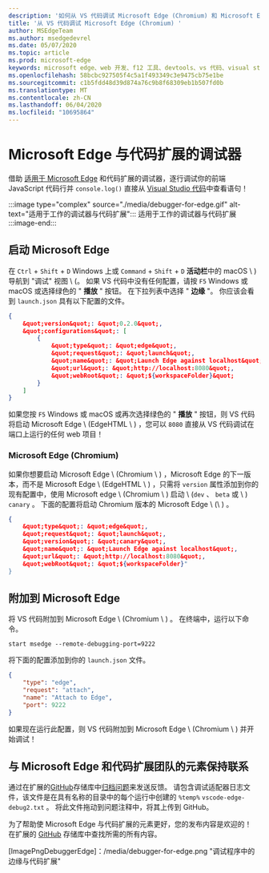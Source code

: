 ```yaml
---
description: '如何从 VS 代码调试 Microsoft Edge (Chromium) 和 Microsoft Edge (EdgeHTML) '
title: '从 VS 代码调试 Microsoft Edge (Chromium) '
author: MSEdgeTeam
ms.author: msedgedevrel
ms.date: 05/07/2020
ms.topic: article
ms.prod: microsoft-edge
keywords: microsoft edge、web 开发、f12 工具、devtools、vs 代码、visual studio 代码、调试器
ms.openlocfilehash: 58bcbc927505f4c5a1f493349c3e9475cb75e1be
ms.sourcegitcommit: c1b5fdd48d39d874a76c9b8f68309eb1b507fd0b
ms.translationtype: MT
ms.contentlocale: zh-CN
ms.lasthandoff: 06/04/2020
ms.locfileid: "10695864"
---
```

# Microsoft Edge 与代码扩展的调试器  

借助 [适用于 Microsoft Edge][VisualstudioMarketplaceDebuggerMicrosoftEdge] 和代码扩展的调试器，逐行调试你的前端 JavaScript 代码行并 `console.log()` 直接从 [Visual Studio 代码][VisualstudioCode]中查看语句！  

:::image type="complex" source="./media/debugger-for-edge.gif" alt-text="适用于工作的调试器与代码扩展":::
   适用于工作的调试器与代码扩展  
:::image-end:::

<!--![Debugger for Edge VS Code extension at work][ImageGifDebuggerEdge]  -->  

## 启动 Microsoft Edge  

在 `Ctrl` + `Shift` + `D` Windows 上或 `Command` + `Shift` + `D` **活动栏**中的 macOS \ ) 导航到 &quot;调试&quot; 视图 \ (。  如果 VS 代码中没有任何配置，请按 `F5` Windows 或 macOS 或选择绿色的 &quot; **播放** &quot; 按钮。  在下拉列表中选择 &quot; **边缘** &quot;。  你应该会看到 `launch.json` 具有以下配置的文件。  

```json
{
    &quot;version&quot;: &quot;0.2.0&quot;,
    &quot;configurations&quot;: [
        {
            &quot;type&quot;: &quot;edge&quot;,
            &quot;request&quot;: &quot;launch&quot;,
            &quot;name&quot;: &quot;Launch Edge against localhost&quot;,
            &quot;url&quot;: &quot;http://localhost:8080&quot;,
            &quot;webRoot&quot;: &quot;${workspaceFolder}&quot;
        }
    ]
}
```  

如果您按 `F5` Windows 或 macOS 或再次选择绿色的 &quot; **播放** &quot; 按钮，则 VS 代码将启动 Microsoft Edge \ (EdgeHTML \ ) ，您可以 `8080` 直接从 VS 代码调试在端口上运行的任何 web 项目！  

### Microsoft Edge (Chromium)  

如果你想要启动 Microsoft Edge \ (Chromium \ ) ，Microsoft Edge 的下一版本，而不是 Microsoft Edge \ (EdgeHTML \ ) ，只需将 `version` 属性添加到你的现有配置中，使用 Microsoft edge \ (Chromium \ ) 启动 \ (`dev` 、 `beta` 或 \ ) `canary` 。 下面的配置将启动 Chromium 版本的 Microsoft Edge \ (\ ) 。  

```json
{
    &quot;type&quot;: &quot;edge&quot;,
    &quot;request&quot;: &quot;launch&quot;,
    &quot;version&quot;: &quot;canary&quot;,
    &quot;name&quot;: &quot;Launch Edge against localhost&quot;,
    &quot;url&quot;: &quot;http://localhost:8080&quot;,
    &quot;webRoot&quot;: &quot;${workspaceFolder}"
}
```  

## 附加到 Microsoft Edge  

将 VS 代码附加到 Microsoft Edge \ (Chromium \ ) 。  在终端中，运行以下命令。  

```console
start msedge --remote-debugging-port=9222
```  

将下面的配置添加到你的 `launch.json` 文件。   

```json
{
    "type": "edge",
    "request": "attach",
    "name": "Attach to Edge",
    "port": 9222
}
```  

如果现在运行此配置，则 VS 代码附加到 Microsoft Edge \ (Chromium \ ) 并开始调试！  

## 与 Microsoft Edge 和代码扩展团队的元素保持联系    

通过在扩展的[GitHub][GithubMicrosoftVscodeEdgeDebug2]存储库中[归档问题][GithubMicrosoftVscodeEdgeDebug2NewIssue]来发送反馈。  请包含调试适配器日志文件，该文件是在具有名称的目录中的每个运行中创建的 `%temp%` `vscode-edge-debug2.txt` 。  将此文件拖动到问题注释中，将其上传到 GitHub。  

为了帮助使 Microsoft Edge 与代码扩展的元素更好，您的发布内容是欢迎的！  在扩展的 [GitHub][GithubMicrosoftVscodeEdgeDebug2] 存储库中查找所需的所有内容。  


<!-- image links -->  

<!--[ImageGifDebuggerEdge]: ./media/debugger-for-edge.gif "Debugger for Edge VS Code extension in action"  -->  
[ImagePngDebuggerEdge]：/media/debugger-for-edge.png "调试程序中的边缘与代码扩展"  

<!--links -->  

[VisualstudioCode]: https://code.visualstudio.com "Visual Studio 代码"  
[VisualStudioCodeDocs]: https://code.visualstudio.com/Docs "文档 |Visual Studio 代码"   

[GithubMicrosoftVscodeEdgeDebug2]: https://github.com/Microsoft/vscode-edge-debug2 "microsoft/vscode-edge-debug2 |GitHub"  
[GithubMicrosoftVscodeEdgeDebug2NewIssue]: https://github.com/Microsoft/vscode-edge-debug2/issues/new "新问题-microsoft/vscode-debug2 |GitHub"  

[VisualstudioMarketplaceDebuggerMicrosoftEdge]: https://marketplace.visualstudio.com/items?itemName=msjsdiag.debugger-for-edge "Microsoft Edge 的调试器 |Visual Studio Marketplace"  

